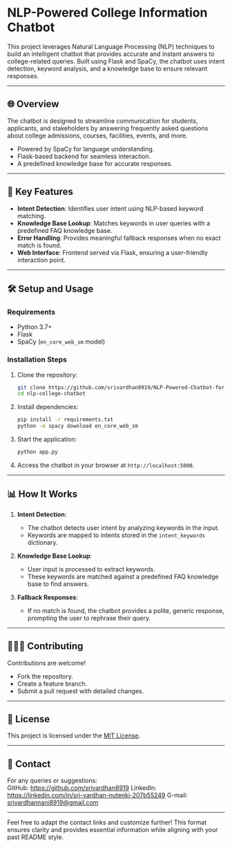 # NLP-Powered College Information Chatbot  

This project leverages Natural Language Processing (NLP) techniques to build an intelligent chatbot that provides accurate and instant answers to college-related queries. Built using Flask and SpaCy, the chatbot uses intent detection, keyword analysis, and a knowledge base to ensure relevant responses.  

---

## 🌐 **Overview**  
The chatbot is designed to streamline communication for students, applicants, and stakeholders by answering frequently asked questions about college admissions, courses, facilities, events, and more.  
- Powered by SpaCy for language understanding.  
- Flask-based backend for seamless interaction.  
- A predefined knowledge base for accurate responses.  

---

## 🚀 **Key Features**  
- **Intent Detection**: Identifies user intent using NLP-based keyword matching.  
- **Knowledge Base Lookup**: Matches keywords in user queries with a predefined FAQ knowledge base.  
- **Error Handling**: Provides meaningful fallback responses when no exact match is found.  
- **Web Interface**: Frontend served via Flask, ensuring a user-friendly interaction point.  

---

## 🛠️ **Setup and Usage**  

### **Requirements**  
- Python 3.7+  
- Flask  
- SpaCy (`en_core_web_sm` model)  

### **Installation Steps**  
1. Clone the repository:  
   ```bash  
   git clone https://github.com/srivardhan8919/NLP-Powered-Chatbot-for-College-Information.git  
   cd nlp-college-chatbot  
   ```  

2. Install dependencies:  
   ```bash  
   pip install -r requirements.txt  
   python -m spacy download en_core_web_sm  
   ```  

3. Start the application:  
   ```bash  
   python app.py  
   ```  

4. Access the chatbot in your browser at `http://localhost:5000`.  

---

## 📊 **How It Works**  
1. **Intent Detection**:  
   - The chatbot detects user intent by analyzing keywords in the input.  
   - Keywords are mapped to intents stored in the `intent_keywords` dictionary.  

2. **Knowledge Base Lookup**:  
   - User input is processed to extract keywords.  
   - These keywords are matched against a predefined FAQ knowledge base to find answers.  

3. **Fallback Responses**:  
   - If no match is found, the chatbot provides a polite, generic response, prompting the user to rephrase their query.  

---

## 🧑‍🤝‍🧑 **Contributing**  
Contributions are welcome!  
- Fork the repository.  
- Create a feature branch.  
- Submit a pull request with detailed changes.  

---

## 📄 **License**  
This project is licensed under the [MIT License](LICENSE).  

---

## 🔗 **Contact**  
For any queries or suggestions:  
GitHub: https://github.com/srivardhan8919
LinkedIn: https://linkedin.com/in/sri-vardhan-nutenki-207b55249
G-mail: srivardhannani8919@gmail.com

---  

Feel free to adapt the contact links and customize further! This format ensures clarity and provides essential information while aligning with your past README style.
